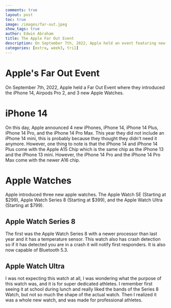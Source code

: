 ```yaml
---
comments: true
layout: post
toc: true
image: /images/far-out.jpeg
show_tags: true
author: Edwin Abraham
title: The Apple Far Out Event
description: On September 7th, 2022, Apple held an event featuring new products with the iPhone 14, Airpods Pro 2, and 3 new Apple Watches
categories: [extra, week3, tri1]
---
```


# Apple's Far Out Event
On September 7th, 2022, Apple held a Far Out Event where they introduced the iPhone 14, Airpods Pro 2, and 3 new Apple Watches.

# iPhone 14
On this day, Apple announced 4 new iPhones, iPhone 14, iPhone 14 Plus, iPhone 14 Pro, and the iPhone 14 Pro Max. This year they did not include an iPhone 14 mini, this is probably because they thought they didn't need it anymore. However, one thing to note is that the iPhone 14 and iPhone 14 Plus come with the Apple A15 Chip which is the same chip as the iPhone 13 and the iPhone 13 mini. However, the iPhone 14 Pro and the iPhone 14 Pro Max come with the newer A16 chip.

# Apple Watches
Apple introduced three new apple watches. The Apple Watch SE (Starting at $299), Apple Watch Series 8 (Starting at $399), and the Apple Watch Ultra (Starting at $799).

## Apple Watch Series 8
The first was the Apple Watch Series 8 with a newer processor than last year and it has a temperature sensor. This watch also has crash detection so if it has detected you are in a crash it will notify first responders. It is also now capable of Bluetooth 5.3.

## Apple Watch Ultra
I was not expecting this watch at all, I was wondering what the purpose of this watch was, and it is for super dedicated athletes. I remember first seeing it at school during lunch and really liked the bands of the Series 8 Watch, but not so much the shape of the actual watch. Then I realized it was a whole new watch, and was made for professional athletes.
